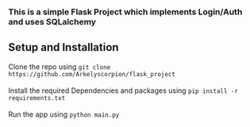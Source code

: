 ### This is a simple Flask Project which implements Login/Auth and uses SQLalchemy

## Setup and Installation

Clone the repo using ```git clone https://github.com/Arkelyscorpion/flask_project```
<br>
<br>
Install the required Dependencies and packages using ```pip install -r requirements.txt```
<br>
<br>
Run the app using ```python main.py```
<br>
<br>

